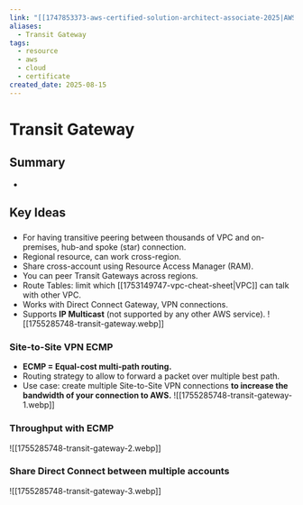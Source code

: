 ```yaml
---
link: "[[1747853373-aws-certified-solution-architect-associate-2025|AWS Certified Solution Architect Associate 2025]]"
aliases:
  - Transit Gateway
tags:
  - resource
  - aws
  - cloud
  - certificate
created_date: 2025-08-15
---
```

# Transit Gateway
## Summary
- 
## Key Ideas
### 
- For having transitive peering between thousands of VPC and on-premises, hub-and spoke (star) connection.
- Regional resource, can work cross-region.
- Share cross-account using Resource Access Manager (RAM).
- You can peer Transit Gateways across regions.
- Route Tables: limit which [[1753149747-vpc-cheat-sheet|VPC]] can talk with other VPC.
- Works with Direct Connect Gateway, VPN connections.
- Supports **IP Multicast** (not supported by any other AWS service).
![[1755285748-transit-gateway.webp]]

### Site-to-Site VPN ECMP
- **ECMP = Equal-cost multi-path routing.**
- Routing strategy to allow to forward a packet over multiple best path.
- Use case: create multiple Site-to-Site VPN connections **to increase the bandwidth of your connection to AWS.**
![[1755285748-transit-gateway-1.webp]]

### Throughput with ECMP
![[1755285748-transit-gateway-2.webp]]

### Share Direct Connect between multiple accounts
![[1755285748-transit-gateway-3.webp]]




